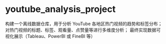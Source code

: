# youtube_analysis_project
构建一个离线数据仓库，用于分析 YouTube 各地区热门视频的趋势和标签分布；  对热门视频的标题、标签、观看量、点赞量等进行多维度分析；  最终实现数据可视化展示（Tableau、PowerBI 或 FineBI 等）

